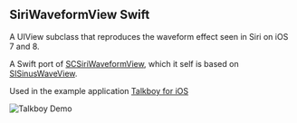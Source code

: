 ## SiriWaveformView Swift

A UIView subclass that reproduces the waveform effect seen in Siri on iOS 7 and 8.

A Swift port of [SCSiriWaveformView](https://github.com/stefanceriu/SCSiriWaveformView), which it self is based on [SISinusWaveView](https://github.com/raffael/SISinusWaveView).

Used in the example application [Talkboy for iOS](https://github.com/jyunderwood/Talkboy-iOS)

![Talkboy Demo](https://raw.githubusercontent.com/jyunderwood/Talkboy-iOS/master/assets/talkboy-demo.gif)
